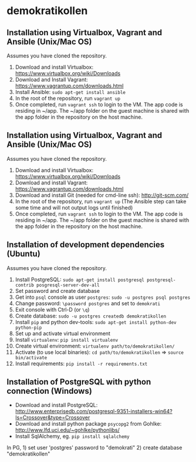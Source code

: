 demokratikollen
===============

## Installation using Virtualbox, Vagrant and Ansible (Unix/Mac OS)

Assumes you have cloned the repository.

1. Download and install Virtualbox: https://www.virtualbox.org/wiki/Downloads
2. Download and Install Vagrant: https://www.vagrantup.com/downloads.html 
3. Install Ansible: `sudo apt-get install ansible`
4. In the root of the repository, run `vagrant up`
5. Once completed, run `vagrant ssh` to login to the VM. The app code is residing in ~/app. The ~/app folder on the guest machine is shared with the app folder in the repository on the host machine.

## Installation using Virtualbox, Vagrant and Ansible (Unix/Mac OS)
Assumes you have cloned the repository.

1. Download and install Virtualbox: https://www.virtualbox.org/wiki/Downloads
2. Download and install Vagrant: https://www.vagrantup.com/downloads.html 
3. Download and install Git (needed for cmd-line ssh): http://git-scm.com/
4. In the root of the repository, run `vagrant up` (The Ansible step can take some time and will not output logs until finished)
5. Once completed, run `vagrant ssh` to login to the VM. The app code is residing in ~/app. The ~/app folder on the guest machine is shared with the app folder in the repository on the host machine.

## Installation of development dependencies (Ubuntu)

Assumes you have cloned the repository.

1. Install PostgreSQL: `sudo apt-get install postgresql postgresql-contrib posgresql-server-dev-all`
2. Set password and create database
  1. Get into `psql` console as user `postgres`: `sudo -u postgres psql postgres`
  2. Change password: `\password postgres` and set to `demokrati`
  3. Exit console with Ctrl-D (or `\q`)
  4. Create database: `sudo -u postgres createdb demokratikollen`
3. Install `pip` and python dev-tools: `sudo apt-get install python-dev python-pip`
4. Set up and activate virtual environment
  1. Install `virtualenv`: `pip install virtualenv`
  2. Create virtual environment: `virtualenv path/to/demokratikollen/`
  3. Activate (to use local binaries): `cd path/to/demokratikollen` => `source bin/activate`
  4. Install requirements: `pip install -r requirements.txt` 

## Installation of PostgreSQL with python connection (Windows)

- Download and install PostgreSQL: http://www.enterprisedb.com/postgresql-9351-installers-win64?ls=Crossover&type=Crossover
- Download and install python package `psycopg2` from Gohlke: http://www.lfd.uci.edu/~gohlke/pythonlibs/
- Install SqlAlchemy, eg. ``pip install sqlalchemy``

In PG, 
	1) set user 'postgres' password to "demokrati"
	2) create database "demokratikollen"
